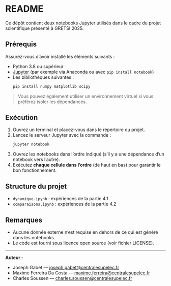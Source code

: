 # README

Ce dépôt contient deux notebooks Jupyter utilisés dans le cadre du projet scientifique présenté à GRETSI 2025.

## Prérequis

Assurez-vous d’avoir installé les éléments suivants :

- Python 3.8 ou supérieur
- [Jupyter](https://jupyter.org/) (par exemple via Anaconda ou avec `pip install notebook`)
- Les bibliothèques suivantes :
  ```bash
  pip install numpy matplotlib scipy
  ```

> Vous pouvez également utiliser un environnement virtuel si vous préférez isoler les dépendances.

## Exécution

1. Ouvrez un terminal et placez-vous dans le répertoire du projet.
2. Lancez le serveur Jupyter avec la commande :
   ```bash
   jupyter notebook
   ```
3. Ouvrez les notebooks dans l’ordre indiqué (s’il y a une dépendance d’un notebook vers l’autre).
4. Exécutez **chaque cellule dans l’ordre** (de haut en bas) pour garantir le bon fonctionnement.

## Structure du projet

- `dynamique.ipynb` : expériences de la partie 4.1
- `comparaisons.ipynb` : expériences de la partie 4.2

## Remarques

- Aucune donnée externe n’est requise en dehors de ce qui est généré dans les notebooks.
- Le code est fourni sous licence open source (voir fichier LICENSE).

---

**Auteur :** 
- Joseph Gabet — joseph.gabet@centralesupelec.fr
- Maxime Ferreira Da Costa — maxime.ferreira@centralesupelec.fr
- Charles Soussen — charles.soussen@centralesupelec.fr


